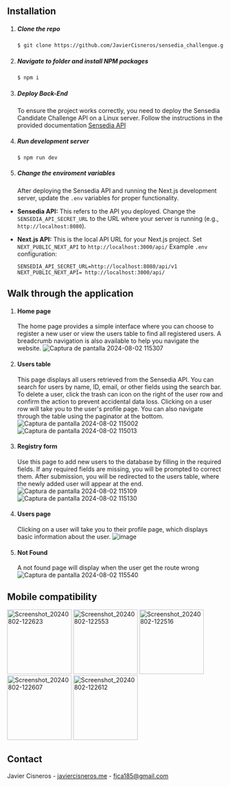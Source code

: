## Installation

1. ##### Clone the repo
   ```sh
   $ git clone https://github.com/JavierCisneros/sensedia_challengue.git
   ```
2. ##### Navigate to folder and install NPM packages

   ```sh
   $ npm i
   ```

3. ##### Deploy Back-End

   To ensure the project works correctly, you need to deploy the Sensedia Candidate Challenge API on a Linux server. Follow the instructions in the provided documentation [Sensedia API](https://bitbucket.org/sensedia/sensedia-candidate-challenge)

4. ##### Run development server

   ```sh
   $ npm run dev
   ```

5. ##### Change the enviroment variables

   After deploying the Sensedia API and running the Next.js development server, update the `.env` variables for proper functionality.

- **Sensedia API:** This refers to the API you deployed. Change the `SENSEDIA_API_SECRET_URL` to the URL where your server is running (e.g., `http://localhost:8080`).

- **Next.js API:** This is the local API URL for your Next.js project. Set `NEXT_PUBLIC_NEXT_API` to `http://localhost:3000/api/`
  Example `.env` configuration:

  ```
  SENSEDIA_API_SECRET_URL=http://localhost:8080/api/v1
  NEXT_PUBLIC_NEXT_API= http://localhost:3000/api/
  ```

## Walk through the application

1. #### Home page

   The home page provides a simple interface where you can choose to register a new user or view the users table to find all registered users. A breadcrumb navigation is also available to help you navigate the website.
![Captura de pantalla 2024-08-02 115307](https://github.com/user-attachments/assets/9ebdc331-cdd2-465a-bc4e-e76b000f1ef0)

2. #### Users table

   This page displays all users retrieved from the Sensedia API. You can search for users by name, ID, email, or other fields using the search bar. To delete a user, click the trash can icon on the right of the user row and confirm the action to prevent accidental data loss. Clicking on a user row will take you to the user's profile page. You can also navigate through the table using the paginator at the bottom.
![Captura de pantalla 2024-08-02 115002](https://github.com/user-attachments/assets/e7827232-4af2-46f1-926e-6615a24f169d)
![Captura de pantalla 2024-08-02 115013](https://github.com/user-attachments/assets/6cef83be-3a3d-4102-bed6-8fdb0dd37e6a)

3. #### Registry form

   Use this page to add new users to the database by filling in the required fields. If any required fields are missing, you will be prompted to correct them. After submission, you will be redirected to the users table, where the newly added user will appear at the end.
![Captura de pantalla 2024-08-02 115109](https://github.com/user-attachments/assets/6796f88f-fcbe-4af9-bf40-30135c9346c7)
![Captura de pantalla 2024-08-02 115130](https://github.com/user-attachments/assets/7e45dac6-0190-4047-9b31-de5f4a701d30)

4. #### Users page

   Clicking on a user will take you to their profile page, which displays basic information about the user.
![image](https://github.com/user-attachments/assets/da75aa1f-922c-4459-899d-ed42e6605b0e)
5. #### Not Found
   A not found page will display when the user get the route wrong
![Captura de pantalla 2024-08-02 115540](https://github.com/user-attachments/assets/f302d5a0-ae15-4bc3-bcc2-b6589f5d7449)

## Mobile compatibility

<img src="https://github.com/user-attachments/assets/15a86fd6-ccf9-4659-8e43-2aabf3851e1f" alt="Screenshot_20240802-122623" width="150" height="auto" />
<img src="https://github.com/user-attachments/assets/6b909d70-a972-4f3d-8091-1210df7b05bd" alt="Screenshot_20240802-122553" width="150" height="auto" />
<img src="https://github.com/user-attachments/assets/c8a825ac-639b-4b52-9f4f-f52dbf8da155" alt="Screenshot_20240802-122516" width="150" height="auto" />
<img src="https://github.com/user-attachments/assets/ca572a39-c3c1-412d-aa69-53e44b3ba1d2" alt="Screenshot_20240802-122607" width="150" height="auto" />
<img src="https://github.com/user-attachments/assets/a862554f-8aee-43ec-a7df-39efa6642673" alt="Screenshot_20240802-122612" width="150" height="auto" />


## Contact

Javier Cisneros - [javiercisneros.me](https://JavierCisneros.me) - [fjca185@gmail.com](mailto:fjca185@gmail.com)
